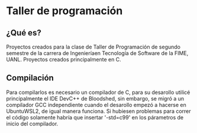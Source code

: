 # Taller de programación

## ¿Qué es?
Proyectos creados para la clase de Taller de Programación de segundo semestre de la carrera de Ingenieríaen Tecnología de Software de la FIME, UANL. Proyectos creados principalmente en C.

## Compilación
Para compilarlos es necesario un compilador de C, para su desarollo utilicé principalmente el IDE DevC++ de Bloodshed, sin embargo, se migró a un compilador GCC independiente cuando el desarollo empezó a hacerse en UbuntuWSL2, de igual manera funciona. Si hubiesen problemas para correr el código solamente habría que insertar '-std=c99' en los párametros de inicio del compilador. 

